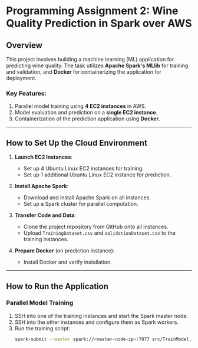 # Programming Assignment 2: Wine Quality Prediction in Spark over AWS

## Overview
This project involves building a machine learning (ML) application for predicting wine quality. The task utilizes **Apache Spark's MLlib** for training and validation, and **Docker** for containerizing the application for deployment.

### Key Features:
1. Parallel model training using **4 EC2 instances** in AWS.
2. Model evaluation and prediction on a **single EC2 instance**.
3. Containerization of the prediction application using **Docker**.

---

## How to Set Up the Cloud Environment
1. **Launch EC2 Instances**:
   - Set up 4 Ubuntu Linux EC2 instances for training.
   - Set up 1 additional Ubuntu Linux EC2 instance for prediction.

2. **Install Apache Spark**:
   - Download and install Apache Spark on all instances.
   - Set up a Spark cluster for parallel computation.

3. **Transfer Code and Data**:
   - Clone the project repository from GitHub onto all instances.
   - Upload `TrainingDataset.csv` and `ValidationDataset.csv` to the training instances.

4. **Prepare Docker** (on prediction instance):
   - Install Docker and verify installation.

---

## How to Run the Application
### Parallel Model Training
1. SSH into one of the training instances and start the Spark master node.
2. SSH into the other instances and configure them as Spark workers.
3. Run the training script:
   ```bash
   spark-submit --master spark://<master-node-ip>:7077 src/TrainModel.py
